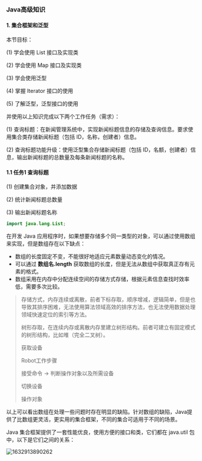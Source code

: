 ### Java高级知识

#### 1. 集合框架和泛型

本节目标：

(1) 学会使用 List 接口及实现类

(2) 学会使用 Map 接口及实现类

(3) 学会使用泛型

(4) 掌握 Iterator 接口的使用

(5) 了解泛型，泛型接口的使用

并使用以上知识完成以下两个工作任务（需求）：

(1) 查询标题：在新闻管理系统中，实现新闻标题信息的存储及查询信息。要求使用集合类存储新闻标题（包括 ID，名称，创建者）信息。

(2) 查询标题功能升级：使用泛型集合存储新闻标题（包括 ID，名额，创建者）信息，输出新闻标题的总数量及每条新闻标题的名称。

#### 1.1 任务1 查询标题

(1) 创建集合对象，并添加数据

(2) 统计新闻标题总数量

(3) 输出新闻标题名称

~~~java
import java.lang.List;
~~~

在开发 Java 应用程序时，如果想要存储多个同一类型的对象，可以通过使用数组来实现，但是数组存在以下缺点：

* 数组的长度固定不变，不能很好地适应元素数量动态变化的情况。
* 可以通过 **数组名.length** 获取数组的长度，但是无法从数组中获取真正存有元素的格式。
* 数组采用在内存中分配连续空间的存储方式存储，根据元素信息查找时效率低，需要多次比较。

> 存储方式，内存连续或离散，前者下标存取，顺序增减，逻辑简单，但是也导致其排序困难，无法使用算法领域高效的排序方法，也无法使用数据处理领域快速定位的索引等方法。
>
> 树形存取，在连续内存或离散内存里建立树形结构。前者可建立有固定模式的树形结构，比如堆（完全二叉树）。
>
> 获取设备
>
> Robot工作步骤
>
> 接受命令 -> 判断操作对象以及所需设备
>
> 切换设备
>
> 操作对象

以上可以看出数组在处理一些问题时存在明显的缺陷。针对数组的缺陷，Java提供了比数组更灵活，更实用的集合框架，不同的集合可适用于不同的场景。

Java 集合框架提供了一套性能优良，使用方便的接口和类，它们都在 java.util 包中，以下是它们之间的关系：

![1632913890262](C:\Users\Administrator\AppData\Roaming\Typora\typora-user-images\1632913890262.png)

